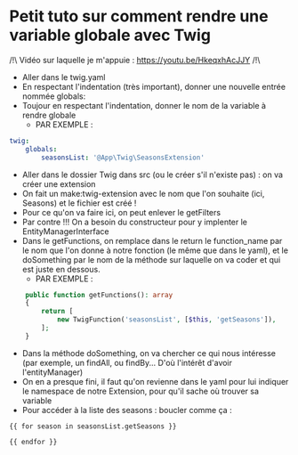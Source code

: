 # Petit tuto sur comment rendre une variable globale avec Twig

/!\ Vidéo sur laquelle je m'appuie : https://youtu.be/HkeqxhAcJJY /!\

- Aller dans le twig.yaml
- En respectant l'indentation (très important), donner une nouvelle entrée nommée globals:
- Toujour en respectant l'indentation, donner le nom de la variable à rendre globale
  - PAR EXEMPLE :

```yaml
twig:
    globals:
        seasonsList: '@App\Twig\SeasonsExtension'
```

- Aller dans le dossier Twig dans src (ou le créer s'il n'existe pas) : on va créer une extension
- On fait un make:twig-extension avec le nom que l'on souhaite (ici, Seasons) et le fichier est créé !
- Pour ce qu'on va faire ici, on peut enlever le getFilters
- Par contre !!! On a besoin du constructeur pour y implenter le EntityManagerInterface
- Dans le getFunctions, on remplace dans le return le function_name par le nom que l'on donne à notre fonction (le même que dans le yaml), et le doSomething par le nom de la méthode sur laquelle on va coder et qui est juste en dessous. 
  - PAR EXEMPLE :

```php
    public function getFunctions(): array
    {
        return [
            new TwigFunction('seasonsList', [$this, 'getSeasons']),
        ];
    }
```

- Dans la méthode doSomething, on va chercher ce qui nous intéresse (par exemple, un findAll, ou findBy... D'où l'intérêt d'avoir l'entityManager)
- On en a presque fini, il faut qu'on revienne dans le yaml pour lui indiquer le namespace de notre Extension, pour qu'il sache où trouver sa variable
- Pour accéder à la liste des seasons : boucler comme ça :

```twig
{{ for season in seasonsList.getSeasons }}

{{ endfor }}
```
